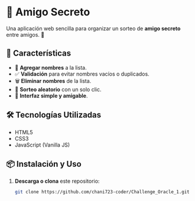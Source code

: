 # 🎉 Amigo Secreto

Una aplicación web sencilla para organizar un sorteo de **amigo secreto** entre amigos. 🎁

## 🚀 Características

- 📌 **Agregar nombres** a la lista.  
- ✅ **Validación** para evitar nombres vacíos o duplicados.  
- 🗑️ **Eliminar nombres** de la lista.  
- 🎲 **Sorteo aleatorio** con un solo clic.  
- 🎨 **Interfaz simple y amigable**.  

## 🛠️ Tecnologías Utilizadas

- HTML5  
- CSS3  
- JavaScript (Vanilla JS)  

## 📦 Instalación y Uso

1. **Descarga o clona** este repositorio:  
   ```bash
   git clone https://github.com/chani723-coder/Challenge_Oracle_1.git
